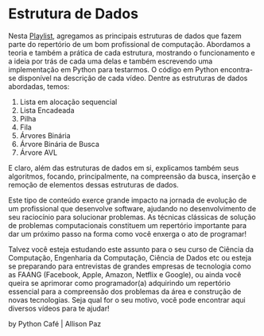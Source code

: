 # Estrutura de Dados

Nesta [Playlist](https://youtube.com/playlist?list=PL5TJqBvpXQv5Bb71AE5Cd_kB5rNsfU4Cp), agregamos as principais estruturas de dados que fazem parte do repertório de um bom profissional de computação. Abordamos a teoria e também a prática de cada estrutura, mostrando o funcionamento e a ideia por trás de cada uma delas e também escrevendo uma implementação em Python para testarmos. O código em Python encontra-se disponível na descrição de cada vídeo. Dentre as estruturas de dados abordadas, temos:

1. Lista em alocação sequencial
2. Lista Encadeada
3. Pilha
4. Fila
5. Árvores Binária
6. Árvore Binária de Busca
7. Árvore AVL

E claro, além das estruturas de dados em si, explicamos também seus algoritmos, focando, principalmente, na compreensão da busca, inserção e remoção de elementos dessas estruturas de dados.

Este tipo de conteúdo exerce grande impacto na jornada de evolução de um profissional que desenvolve software, ajudando no desenvolvimento de seu raciocínio para solucionar problemas. As técnicas clássicas de solução de problemas computacionais constituem um repertório importante para dar um próximo passo na forma como você enxerga o ato de programar!

Talvez você esteja estudando este assunto para o seu curso de Ciência da Computação, Engenharia da Computação, Ciência de Dados etc ou esteja se preparando para entrevistas de grandes empresas de tecnologia como as FAANG (Facebook, Apple, Amazon, Netflix e Google), ou ainda você queira se aprimorar como programador(a) adquirindo um repertório essencial para a compreensão dos problemas da área e construção de novas tecnologias. Seja qual for o seu motivo, você pode encontrar aqui diversos vídeos para te ajudar!

by Python Café | Allison Paz
